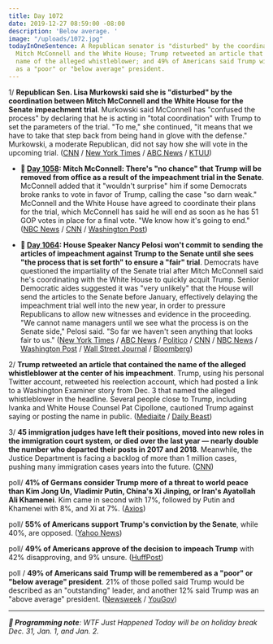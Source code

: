 ```yaml
---
title: Day 1072
date: 2019-12-27 08:59:00 -08:00
description: 'Below average. '
image: "/uploads/1072.jpg"
todayInOneSentence: A Republican senator is "disturbed" by the coordination between
  Mitch McConnell and the White House; Trump retweeted an article that contained the
  name of the alleged whistleblower; and 49% of Americans said Trump will be remembered
  as a "poor" or "below average" president.
---
```


1/ **Republican Sen. Lisa Murkowski said she is "disturbed" by the coordination between Mitch McConnell and the White House for the Senate impeachment trial**. Murkowski said McConnell has "confused the process" by declaring that he is acting in "total coordination" with Trump to set the parameters of the trial. "To me," she continued, "it means that we have to take that step back from being hand in glove with the defense." Murkowski, a moderate Republican, did not say how she will vote in the upcoming trial. ([CNN](https://www.cnn.com/2019/12/25/politics/lisa-murkowski-senate-impeachment-trial/index.html) / [New York Times](https://www.nytimes.com/2019/12/25/us/politics/murkowski-trump-impeachment.html) / [ABC News](https://abcnews.go.com/Politics/sen-lisa-murkowski-shes-disturbed-mcconnells-comments-white/story?id=67925820) / [KTUU](https://www.ktuu.com/content/news/-Murkowski-disturbed-by-McConnells-vow-for-total-coordination-with-White-House-for-impeachment-trial-566472361.html))

* **📌 [Day 1058](https://whatthefuckjusthappenedtoday.com/2019/12/13/day-1058/#2-mitch-mcconnell-theres-no-chance-t): Mitch McConnell: There's "no chance" that Trump will be removed from office as a result of the impeachment trial in the Senate**. McConnell added that it "wouldn't surprise" him if some Democrats broke ranks to vote in favor of Trump, calling the case "so darn weak." McConnell and the White House have agreed to coordinate their plans for the trial, which McConnell has said he will end as soon as he has 51 GOP votes in place for a final vote. "We know how it's going to end." ([NBC News](https://www.nbcnews.com/politics/trump-impeachment-inquiry/mcconnell-there-s-no-chance-trump-removed-office-n1101286) / [CNN](https://www.cnn.com/2019/12/12/politics/senate-impeachment-trial-mitch-mcconnell-white-house/index.html) / [Washington Post](https://www.washingtonpost.com/politics/2019/12/13/mcconnell-says-hell-let-trumps-white-house-dictate-trumps-impeachment-trial/))

* **📌 [Day 1064](https://whatthefuckjusthappenedtoday.com/2019/12/19/day-1064/#1-house-speaker-nancy-pelosi-wont-co): House Speaker Nancy Pelosi won't commit to sending the articles of impeachment against Trump to the Senate until she sees "the process that is set forth" to ensure a "fair" trial**. Democrats have questioned the impartiality of the Senate trial after Mitch McConnell said he's coordinating with the White House to quickly acquit Trump. Senior Democratic aides suggested it was "very unlikely" that the House will send the articles to the Senate before January, effectively delaying the impeachment trial well into the new year, in order to pressure Republicans to allow new witnesses and evidence in the proceeding. "We cannot name managers until we see what the process is on the Senate side," Pelosi said. "So far we haven't seen anything that looks fair to us." ([New York Times](https://www.nytimes.com/2019/12/19/us/politics/impeachment-trump-senate-trial.html) / [ABC News](https://abcnews.go.com/Politics/pelosi-sending-impeachment-articles-senate-sees-details-trial/story?id=67824327) / [Politico](https://www.politico.com/news/2019/12/19/pelosi-withhold-impeachment-articles-senate-087936) / [CNN](https://www.cnn.com/2019/12/18/politics/nancy-pelosi-sending-impeachment-articles-senate/index.html) / [NBC News](https://www.nbcnews.com/politics/trump-impeachment-inquiry/pelosi-says-house-will-wait-send-impeachment-articles-senate-clarity-n1104741) / [Washington Post](https://www.washingtonpost.com/politics/trump-impeachment-live-updates/2019/12/19/0b2d8c0c-21fe-11ea-a153-dce4b94e4249_story.html) / [Wall Street Journal](https://www.wsj.com/articles/after-house-impeaches-trump-timing-of-next-steps-is-unclear-11576755097) / [Bloomberg](https://www.bloomberg.com/news/articles/2019-12-19/mcconnell-trump-blast-pelosi-over-possible-impeachment-delay))

2/ **Trump retweeted an article that contained the name of the alleged whistleblower at the center of his impeachment**. Trump, using his personal Twitter account, retweeted his reelection account, which had posted a link to a Washington Examiner story from Dec. 3 that named the alleged whistleblower in the headline. Several people close to Trump, including Ivanka and White House Counsel Pat Cipollone, cautioned Trump against saying or posting the name in public. ([Mediaite](https://www.mediaite.com/trump/trump-retweets-article-which-names-alleged-whistleblower/) / [Daily Beast](https://www.thedailybeast.com/trump-pushes-out-tweet-naming-alleged-whistleblower))

3/ **45 immigration judges have left their positions, moved into new roles in the immigration court system, or died over the last year — nearly double the number who departed their posts in 2017 and 2018**. Meanwhile, the Justice Department is facing a backlog of more than 1 million cases, pushing many immigration cases years into the future. ([CNN](https://www.cnn.com/2019/12/27/politics/immigration-judges-resign/index.html))

poll/ **41% of Germans consider Trump more of a threat to world peace than Kim Jong Un, Vladimir Putin, China's Xi Jinping, or Iran's Ayatollah Ali Khamenei**. Kim came in second with 17%, followed by Putin and Khamenei with 8%, and Xi at 7%. ([Axios](https://www.axios.com/germany-trump-dangerous-putin-kim-xi-64205f2a-9eb2-4884-a9f9-c7e57a017420.html))

poll/ **55% of Americans support Trump's conviction by the Senate**, while 40%, are opposed. ([Yahoo News](https://news.yahoo.com/public-support-trump-conviction-time-091925963.html))

poll/ **49% of Americans approve of the decision to impeach Trump** with 42% disapproving, and 9% unsure. ([HuffPost](https://www.huffpost.com/entry/impeachment-vote-approval-poll_n_5e026a8fe4b0b2520d10f381?y4))

poll / **49% of Americans said Trump will be remembered as a "poor" or "below average" president**. 21% of those polled said Trump would be described as an "outstanding" leader, and another 12% said Trump was an "above average" president. ([Newsweek](https://www.newsweek.com/more-americans-say-trump-will-viewed-poor-president-poll-1479236) / [YouGov](https://d25d2506sfb94s.cloudfront.net/cumulus_uploads/document/bogtlc7agg/econToplines.pdf))

---

***👋 Programming note**: WTF Just Happened Today will be on holiday break Dec. 31, Jan. 1, and Jan. 2.*